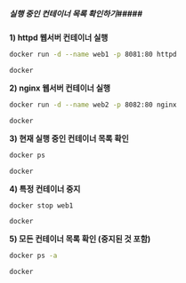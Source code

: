 ##### 실행 중인 컨테이너 목록 확인하기#####

**1) httpd 웹서버 컨테이너 실행**

```bash
docker run -d --name web1 -p 8081:80 httpd
```

```tech
docker
```

**2) nginx 웹서버 컨테이너 실행**

```bash
docker run -d --name web2 -p 8082:80 nginx
```

```tech
docker
```

**3) 현재 실행 중인 컨테이너 목록 확인**

```bash
docker ps
```

```tech
docker
```

**4) 특정 컨테이너 중지**

```bash
docker stop web1
```

```tech
docker
```

**5) 모든 컨테이너 목록 확인 (중지된 것 포함)**

```bash
docker ps -a
```

```tech
docker
```
